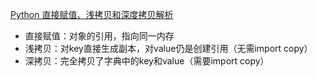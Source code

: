 [Python 直接赋值、浅拷贝和深度拷贝解析](http://www.runoob.com/w3cnote/python-understanding-dict-copy-shallow-or-deep.html)

- 直接赋值：对象的引用，指向同一内存
- 浅拷贝：对key直接生成副本，对value仍是创建引用（无需import copy）
- 深拷贝：完全拷贝了字典中的key和value（需要import copy）

